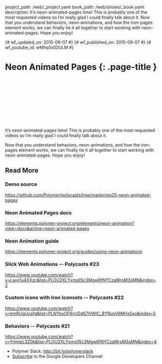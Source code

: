 project_path: /web/_project.yaml
book_path: /web/shows/_book.yaml
description: It’s neon-animated-pages time! This is probably one of the most requested videos so I’m really glad I could finally talk about it. Now that you understand behaviors, neon-animations, and how the iron-pages element works, we can finally tie it all together to start working with neon-animated-pages. Hope you enjoy!

{# wf_updated_on: 2015-09-07 #}
{# wf_published_on: 2015-09-07 #}
{# wf_youtube_id: wMhq1o0DULM #}


# Neon Animated Pages {: .page-title }

<div class="video-wrapper">
  <iframe class="devsite-embedded-youtube-video" data-video-id="wMhq1o0DULM"
          data-autohide="1" data-showinfo="0" frameborder="0" allowfullscreen>
  </iframe>
</div>


It’s neon-animated-pages time! This is probably one of the most requested videos so I’m really glad I could finally talk about it.

Now that you understand behaviors, neon-animations, and how the iron-pages element works, we can finally tie it all together to start working with neon-animated-pages. Hope you enjoy!

## Read More

### Demo source
<https://github.com/Polymer/polycasts/tree/master/ep25-neon-animated-pages>

### Neon Animated Pages docs
<https://elements.polymer-project.org/elements/neon-animation?view=docs&active=neon-animated-pages>

### Neon Animation guide
<https://elements.polymer-project.org/guides/using-neon-animations>

### Slick Web Animations -- Polycasts #23
<https://www.youtube.com/watch?v=Lwvi1u4XXzc&list=PLOU2XLYxmsII5c3Mgw6fNYCzaWrsM3sMN&index=2>

### Custom icons with Iron Iconsets -- Polycasts #22
<https://www.youtube.com/watch?v=tjmRUgUca1g&list=PLNYkxOF6rcIDdS7HWIC_BYRunV6MHs5xo&index=5>

### Behaviors -- Polycasts #21
<https://www.youtube.com/watch?v=YrlmieL3Z0k&list=PLOU2XLYxmsII5c3Mgw6fNYCzaWrsM3sMN&index=4>

- Polymer Slack: <http://bit.ly/polymerslack>
- [Subscribe](https://goo.gl/mQyv5L) to the Google Developers Channel
